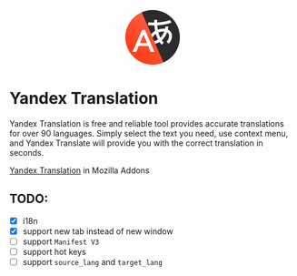 <p align="center">
    <img src="./assets/icons/icon-96.png" title="Yandex Translation" alt="Yandex Translation">
</p>

# Yandex Translation

Yandex Translation is free and reliable tool provides accurate translations for over 90 languages. Simply select the text you need, use context menu, and Yandex Translate will provide you with the correct translation in seconds.

[Yandex Translation](https://addons.mozilla.org/en-US/firefox/addon/to-yandex-translate/) in Mozilla Addons

## TODO:

- [x] i18n
- [x] support new tab instead of new window
- [ ] support `Manifest V3`
- [ ] support hot keys
- [ ] support `source_lang` and `target_lang`
